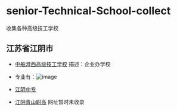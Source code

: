 # senior-Technical-School-collect
收集各种高级技工学校

## 江苏省江阴市
+ [中船澄西高级技工学校](http://zhongchuancx.peixun5.com/)  描述：企业办学校 
+ 专业有：![image](https://user-images.githubusercontent.com/29478722/173212270-6da9ecf3-5138-421a-beb4-fd9f57dd5084.png)

+ [江阴中专](http://www.jyzzx.com/mh/index.jsp) 
+ [江阴青山职高]() 网址暂时未收录
